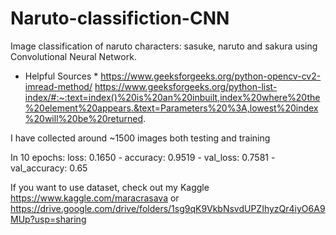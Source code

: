 # Naruto-classifiction-CNN
Image classification of naruto characters: sasuke, naruto and sakura using Convolutional Neural Network.

* Helpful Sources *
https://www.geeksforgeeks.org/python-opencv-cv2-imread-method/
https://www.geeksforgeeks.org/python-list-index/#:~:text=index()%20is%20an%20inbuilt,index%20where%20the%20element%20appears.&text=Parameters%20%3A,lowest%20index%20will%20be%20returned.

I have collected around ~1500 images both testing and training

In 10 epochs: loss: 0.1650 - accuracy: 0.9519 - val_loss: 0.7581 - val_accuracy: 0.65

If you want to use dataset, check out my Kaggle https://www.kaggle.com/maracrasava
or
https://drive.google.com/drive/folders/1sg9qK9VkbNsvdUPZIhyzQr4iyO6A9MUp?usp=sharing
